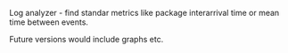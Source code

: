 Log analyzer - find standar metrics like package interarrival time or mean time between events.

Future versions would include graphs etc.
